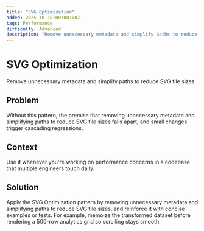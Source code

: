 ```yaml
---
title: "SVG Optimization"
added: 2025-10-10T00:00:00Z
tags: Performance
difficulty: Advanced
description: "Remove unnecessary metadata and simplify paths to reduce SVG file sizes."
---
```

# SVG Optimization

Remove unnecessary metadata and simplify paths to reduce SVG file sizes.

## Problem

Without this pattern, the premise that removing unnecessary metadata and simplifying paths to reduce SVG file sizes falls apart, and small changes trigger cascading regressions.

## Context

Use it whenever you're working on performance concerns in a codebase that multiple engineers touch daily.

## Solution

Apply the SVG Optimization pattern by removing unnecessary metadata and simplifying paths to reduce SVG file sizes, and reinforce it with concise examples or tests. For example, memoize the transformed dataset before rendering a 500-row analytics grid so scrolling stays smooth.

